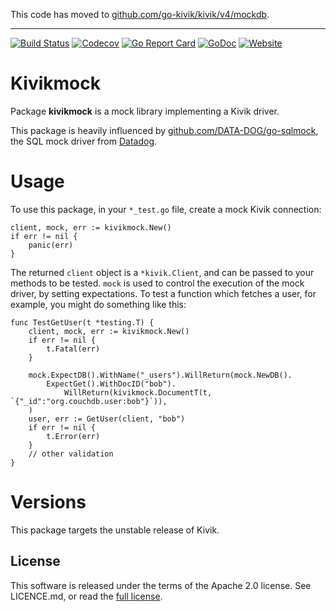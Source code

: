 This code has moved to [github.com/go-kivik/kivik/v4/mockdb](https://github.com/go-kivik/kivik/tree/master/mockdb).

<hr>

[![Build Status](https://travis-ci.org/go-kivik/kivikmock.svg?branch=master)](https://travis-ci.org/go-kivik/kivikmock) [![Codecov](https://img.shields.io/codecov/c/github/go-kivik/kivikmock.svg?style=flat)](https://codecov.io/gh/go-kivik/kivikmock) [![Go Report Card](https://goreportcard.com/badge/github.com/go-kivik/kivikmock)](https://goreportcard.com/report/github.com/go-kivik/kivikmock) [![GoDoc](https://godoc.org/github.com/go-kivik/kivikmock?status.svg)](http://godoc.org/github.com/go-kivik/kivikmock) [![Website](https://img.shields.io/website-up-down-green-red/http/shields.io.svg?label=website&colorB=007fff)](http://kivik.io)

# Kivikmock

Package **kivikmock** is a mock library implementing a Kivik driver.

This package is heavily influenced by [github.com/DATA-DOG/go-sqlmock](https://github.com/DATA-DOG/go-sqlmock), the SQL mock driver from [Datadog](https://www.datadoghq.com/).

# Usage

To use this package, in your `*_test.go` file, create a mock Kivik connection:

    client, mock, err := kivikmock.New()
    if err != nil {
        panic(err)
    }

The returned `client` object is a `*kivik.Client`, and can be passed to your
methods to be tested.   `mock` is used to control the execution of the mock
driver, by setting expectations.  To test a function which fetches a user,
for example, you might do something like this:

    func TestGetUser(t *testing.T) {
        client, mock, err := kivikmock.New()
        if err != nil {
            t.Fatal(err)
        }

        mock.ExpectDB().WithName("_users").WillReturn(mock.NewDB().
            ExpectGet().WithDocID("bob").
                WillReturn(kivikmock.DocumentT(t, `{"_id":"org.couchdb.user:bob"}`)),
        )
        user, err := GetUser(client, "bob")
        if err != nil {
            t.Error(err)
        }
        // other validation
    }

# Versions

This package targets the unstable release of Kivik.

## License

This software is released under the terms of the Apache 2.0 license. See
LICENCE.md, or read the [full license](http://www.apache.org/licenses/LICENSE-2.0).
